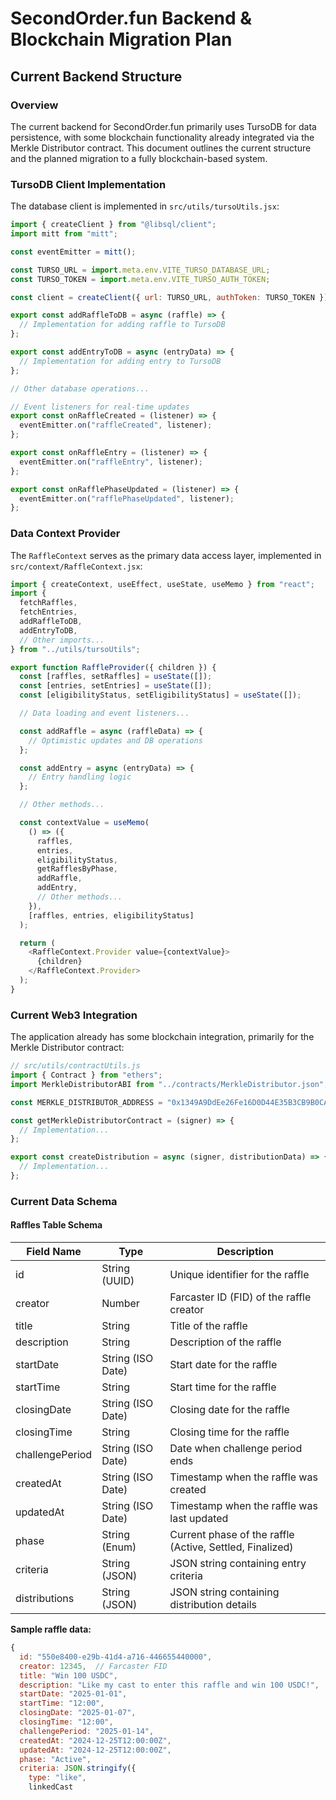 # SecondOrder.fun Backend & Blockchain Migration Plan

## Current Backend Structure

### Overview

The current backend for SecondOrder.fun primarily uses TursoDB for data persistence, with some blockchain functionality already integrated via the Merkle Distributor contract. This document outlines the current structure and the planned migration to a fully blockchain-based system.

### TursoDB Client Implementation

The database client is implemented in `src/utils/tursoUtils.jsx`:

```javascript
import { createClient } from "@libsql/client";
import mitt from "mitt";

const eventEmitter = mitt();

const TURSO_URL = import.meta.env.VITE_TURSO_DATABASE_URL;
const TURSO_TOKEN = import.meta.env.VITE_TURSO_AUTH_TOKEN;

const client = createClient({ url: TURSO_URL, authToken: TURSO_TOKEN });

export const addRaffleToDB = async (raffle) => {
  // Implementation for adding raffle to TursoDB
};

export const addEntryToDB = async (entryData) => {
  // Implementation for adding entry to TursoDB
};

// Other database operations...

// Event listeners for real-time updates
export const onRaffleCreated = (listener) => {
  eventEmitter.on("raffleCreated", listener);
};

export const onRaffleEntry = (listener) => {
  eventEmitter.on("raffleEntry", listener);
};

export const onRafflePhaseUpdated = (listener) => {
  eventEmitter.on("rafflePhaseUpdated", listener);
};
```

### Data Context Provider

The `RaffleContext` serves as the primary data access layer, implemented in `src/context/RaffleContext.jsx`:

```javascript
import { createContext, useEffect, useState, useMemo } from "react";
import {
  fetchRaffles,
  fetchEntries,
  addRaffleToDB,
  addEntryToDB,
  // Other imports...
} from "../utils/tursoUtils";

export function RaffleProvider({ children }) {
  const [raffles, setRaffles] = useState([]);
  const [entries, setEntries] = useState([]);
  const [eligibilityStatus, setEligibilityStatus] = useState([]);

  // Data loading and event listeners...

  const addRaffle = async (raffleData) => {
    // Optimistic updates and DB operations
  };

  const addEntry = async (entryData) => {
    // Entry handling logic
  };

  // Other methods...

  const contextValue = useMemo(
    () => ({
      raffles,
      entries,
      eligibilityStatus,
      getRafflesByPhase,
      addRaffle,
      addEntry,
      // Other methods...
    }),
    [raffles, entries, eligibilityStatus]
  );

  return (
    <RaffleContext.Provider value={contextValue}>
      {children}
    </RaffleContext.Provider>
  );
}
```

### Current Web3 Integration

The application already has some blockchain integration, primarily for the Merkle Distributor contract:

```javascript
// src/utils/contractUtils.js
import { Contract } from "ethers";
import MerkleDistributorABI from "../contracts/MerkleDistributor.json";

const MERKLE_DISTRIBUTOR_ADDRESS = "0x1349A9DdEe26Fe16D0D44E35B3CB9B0CA18213a4";

const getMerkleDistributorContract = (signer) => {
  // Implementation...
};

export const createDistribution = async (signer, distributionData) => {
  // Implementation...
};
```

### Current Data Schema

#### Raffles Table Schema

| Field Name      | Type              | Description                                              |
| --------------- | ----------------- | -------------------------------------------------------- |
| id              | String (UUID)     | Unique identifier for the raffle                         |
| creator         | Number            | Farcaster ID (FID) of the raffle creator                 |
| title           | String            | Title of the raffle                                      |
| description     | String            | Description of the raffle                                |
| startDate       | String (ISO Date) | Start date for the raffle                                |
| startTime       | String            | Start time for the raffle                                |
| closingDate     | String (ISO Date) | Closing date for the raffle                              |
| closingTime     | String            | Closing time for the raffle                              |
| challengePeriod | String (ISO Date) | Date when challenge period ends                          |
| createdAt       | String (ISO Date) | Timestamp when the raffle was created                    |
| updatedAt       | String (ISO Date) | Timestamp when the raffle was last updated               |
| phase           | String (Enum)     | Current phase of the raffle (Active, Settled, Finalized) |
| criteria        | String (JSON)     | JSON string containing entry criteria                    |
| distributions   | String (JSON)     | JSON string containing distribution details              |

**Sample raffle data:**

```javascript
{
  id: "550e8400-e29b-41d4-a716-446655440000",
  creator: 12345,  // Farcaster FID
  title: "Win 100 USDC",
  description: "Like my cast to enter this raffle and win 100 USDC!",
  startDate: "2025-01-01",
  startTime: "12:00",
  closingDate: "2025-01-07",
  closingTime: "12:00",
  challengePeriod: "2025-01-14",
  createdAt: "2024-12-25T12:00:00Z",
  updatedAt: "2024-12-25T12:00:00Z",
  phase: "Active",
  criteria: JSON.stringify({
    type: "like",
    linkedCast
```
